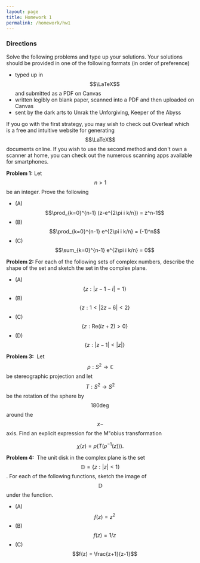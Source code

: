 ```yaml
---
layout: page
title: Homework 1
permalink: /homework/hw1
---
```


### Directions
Solve the following problems and type up your solutions.  Your solutions should be provided in one of the following formats (in order of preference)
* typed up in $$\LaTeX$$ and submitted as a PDF on Canvas
* written legibly on blank paper, scanned into a PDF and then uploaded on Canvas
* sent by the dark arts to Unrak the Unforgiving, Keeper of the Abyss

If you go with the first strategy, you may wish to check out Overleaf which is a free and intuitive website for generating $$\LaTeX$$ documents online.
If you wish to use the second method and don't own a scanner at home, you can check out the numerous scanning apps available for smartphones.

**Problem 1:** Let $$n>1$$ be an integer.  Prove the following

* (A) $$\prod_{k=0}^{n-1} (z-e^{2\pi i k/n}) = z^n-1$$
* (B) $$\prod_{k=0}^{n-1} e^{2\pi i k/n} = (-1)^n$$
* (C) $$\sum_{k=0}^{n-1} e^{2\pi i k/n} = 0$$

**Problem 2:** For each of the following sets of complex numbers, describe the shape of the set and sketch the set in the complex plane.

* (A) $$\{z: \lvert z-1-i\rvert = 1\}$$
* (B) $$\{z: 1 < \lvert 2z-6\rvert < 2\}$$
* (C) $$\{z: \text{Re}(iz + 2) > 0\}$$
* (D) $$\{z: \lvert z-1\rvert < \lvert z\rvert\}$$

**Problem 3:**  Let $$\rho: S^2\rightarrow\mathbb C$$ be stereographic projection and let $$T: S^2\rightarrow S^2$$ be the rotation of the sphere by $$180\deg$$ around the $$x-$$axis.  Find an explicit expression for the M\"obius transformation

$$\chi(z) = \rho(T(\rho^{-1}(z))).$$

**Problem 4:**  The unit disk in the complex plane is the set $$\mathbb D = \{z: \lvert z\rvert < 1\}$$.  For each of the following functions, sketch the image of $$\mathbb D$$ under the function.

* (A) $$f(z) = z^2$$ 
* (B) $$f(z) = 1/z$$
* (C) $$f(z) = \frac{z+1}{z-1}$$




